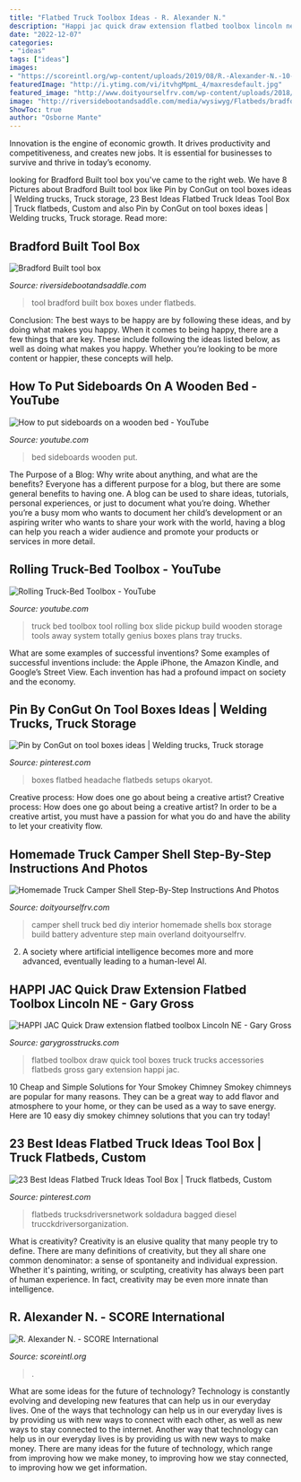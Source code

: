 ```yaml
---
title: "Flatbed Truck Toolbox Ideas - R. Alexander N."
description: "Happi jac quick draw extension flatbed toolbox lincoln ne"
date: "2022-12-07"
categories:
- "ideas"
tags: ["ideas"]
images:
- "https://scoreintl.org/wp-content/uploads/2019/08/R.-Alexander-N.-10-2019-square.jpg"
featuredImage: "http://i.ytimg.com/vi/itvhgMpmL_4/maxresdefault.jpg"
featured_image: "http://www.doityourselfrv.com/wp-content/uploads/2018/03/adventuretruck-living.jpg"
image: "http://riversidebootandsaddle.com/media/wysiwyg/Flatbeds/bradfordbox1.jpg"
ShowToc: true
author: "Osborne Mante"
---
```



Innovation is the engine of economic growth. It drives productivity and competitiveness, and creates new jobs. It is essential for businesses to survive and thrive in today’s economy.

	

		
looking for Bradford Built tool box you've came to the right web. We have 8 Pictures about Bradford Built tool box like Pin by ConGut on tool boxes ideas | Welding trucks, Truck storage, 23 Best Ideas Flatbed Truck Ideas Tool Box | Truck flatbeds, Custom and also Pin by ConGut on tool boxes ideas | Welding trucks, Truck storage. Read more:
		
    
## Bradford Built Tool Box

<img loading=lazy src="http://riversidebootandsaddle.com/media/wysiwyg/Flatbeds/bradfordbox1.jpg" onerror="this.onerror=null;this.src='https://tse3.mm.bing.net/th?id=OIP.LMpwTlKHxpJ1pMeNNR-ucAHaFj&amp;pid=15.1';" alt="Bradford Built tool box">

_Source: riversidebootandsaddle.com_

>tool bradford built box boxes under flatbeds. 

	

Conclusion: The best ways to be happy are by following these ideas, and by doing what makes you happy.
When it comes to being happy, there are a few things that are key. These include following the ideas listed below, as well as doing what makes you happy. Whether you’re looking to be more content or happier, these concepts will help.

    
## How To Put Sideboards On A Wooden Bed - YouTube

<img loading=lazy src="http://i.ytimg.com/vi/itvhgMpmL_4/maxresdefault.jpg" onerror="this.onerror=null;this.src='https://tse1.mm.bing.net/th?id=OIP.j3vybRA42Y18mKLOgXwJrgHaEK&amp;pid=15.1';" alt="How to put sideboards on a wooden bed - YouTube">

_Source: youtube.com_

>bed sideboards wooden put. 

	

The Purpose of a Blog: Why write about anything, and what are the benefits?
Everyone has a different purpose for a blog, but there are some general benefits to having one. A blog can be used to share ideas, tutorials, personal experiences, or just to document what you’re doing. Whether you’re a busy mom who wants to document her child’s development or an aspiring writer who wants to share your work with the world, having a blog can help you reach a wider audience and promote your products or services in more detail.

    
## Rolling Truck-Bed Toolbox - YouTube

<img loading=lazy src="https://i.ytimg.com/vi/jd1Sx_tldHs/maxresdefault.jpg" onerror="this.onerror=null;this.src='https://tse3.mm.bing.net/th?id=OIP.9Ojy-ICcHXo9aVIlfdW1sgHaEK&amp;pid=15.1';" alt="Rolling Truck-Bed Toolbox - YouTube">

_Source: youtube.com_

>truck bed toolbox tool rolling box slide pickup build wooden storage tools away system totally genius boxes plans tray trucks. 

	

What are some examples of successful inventions?
Some examples of successful inventions include: the Apple iPhone, the Amazon Kindle, and Google’s Street View. Each invention has had a profound impact on society and the economy.

    
## Pin By ConGut On Tool Boxes Ideas | Welding Trucks, Truck Storage

<img loading=lazy src="https://i.pinimg.com/736x/d6/9f/fe/d69ffe75b8a8e2f4bff5995b6d03cf3c.jpg" onerror="this.onerror=null;this.src='https://tse3.mm.bing.net/th?id=OIP.OllazbGXx3q6gCNfEhBrgwHaJ4&amp;pid=15.1';" alt="Pin by ConGut on tool boxes ideas | Welding trucks, Truck storage">

_Source: pinterest.com_

>boxes flatbed headache flatbeds setups okaryot. 

	

Creative process: How does one go about being a creative artist?
Creative process: How does one go about being a creative artist?
In order to be a creative artist, you must have a passion for what you do and have the ability to let your creativity flow.

    
## Homemade Truck Camper Shell Step-By-Step Instructions And Photos

<img loading=lazy src="http://www.doityourselfrv.com/wp-content/uploads/2018/03/adventuretruck-living.jpg" onerror="this.onerror=null;this.src='https://tse1.mm.bing.net/th?id=OIP.O_C2wxUzCXi0uhw3sMopEAHaFL&amp;pid=15.1';" alt="Homemade Truck Camper Shell Step-By-Step Instructions And Photos">

_Source: doityourselfrv.com_

>camper shell truck bed diy interior homemade shells box storage build battery adventure step main overland doityourselfrv. 

	

2. A society where artificial intelligence becomes more and more advanced, eventually leading to a human-level AI. 

    
## HAPPI JAC Quick Draw Extension Flatbed Toolbox Lincoln NE - Gary Gross

<img loading=lazy src="https://assets.advancedautodealers.com/images/products/pp-36-1098.jpg" onerror="this.onerror=null;this.src='https://tse4.mm.bing.net/th?id=OIP.t3uZFkSh0sg25xntcF_n6AHaFj&amp;pid=15.1';" alt="HAPPI JAC Quick Draw extension flatbed toolbox Lincoln NE - Gary Gross">

_Source: garygrosstrucks.com_

>flatbed toolbox draw quick tool boxes truck trucks accessories flatbeds gross gary extension happi jac. 

	

10 Cheap and Simple Solutions for Your Smokey Chimney
Smokey chimneys are popular for many reasons. They can be a great way to add flavor and atmosphere to your home, or they can be used as a way to save energy. Here are 10 easy diy smokey chimney solutions that you can try today!

    
## 23 Best Ideas Flatbed Truck Ideas Tool Box | Truck Flatbeds, Custom

<img loading=lazy src="https://i.pinimg.com/736x/26/b8/58/26b858006aacbbc091b483515b69e1f0.jpg" onerror="this.onerror=null;this.src='https://tse4.mm.bing.net/th?id=OIP.wrqxcloDPJr8s3jjdQH1pQAAAA&amp;pid=15.1';" alt="23 Best Ideas Flatbed Truck Ideas Tool Box | Truck flatbeds, Custom">

_Source: pinterest.com_

>flatbeds trucksdriversnetwork soldadura bagged diesel trucckdriversorganization. 

	

What is creativity?
Creativity is an elusive quality that many people try to define. There are many definitions of creativity, but they all share one common denominator: a sense of spontaneity and individual expression. Whether it's painting, writing, or sculpting, creativity has always been part of human experience. In fact, creativity may be even more innate than intelligence.

    
## R. Alexander N. - SCORE International

<img loading=lazy src="https://scoreintl.org/wp-content/uploads/2019/08/R.-Alexander-N.-10-2019-square.jpg" onerror="this.onerror=null;this.src='https://tse3.mm.bing.net/th?id=OIP.9W1ZTRMXv1cf18Qu5qDQDwAAAA&amp;pid=15.1';" alt="R. Alexander N. - SCORE International">

_Source: scoreintl.org_

>. 

	

What are some ideas for the future of technology?
Technology is constantly evolving and developing new features that can help us in our everyday lives. One of the ways that technology can help us in our everyday lives is by providing us with new ways to connect with each other, as well as new ways to stay connected to the internet. Another way that technology can help us in our everyday lives is by providing us with new ways to make money. There are many ideas for the future of technology, which range from improving how we make money, to improving how we stay connected, to improving how we get information.

